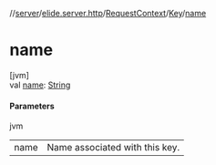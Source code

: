//[server](../../../../index.md)/[elide.server.http](../../index.md)/[RequestContext](../index.md)/[Key](index.md)/[name](name.md)

# name

[jvm]\
val [name](name.md): [String](https://kotlinlang.org/api/latest/jvm/stdlib/kotlin/-string/index.html)

#### Parameters

jvm

| | |
|---|---|
| name | Name associated with this key. |
